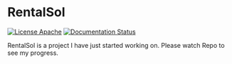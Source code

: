 RentalSol
===========
[![License Apache](https://img.shields.io/badge/license-Apache%202-blue.svg)](http://www.apache.org/licenses/LICENSE-2.0.html) [![Documentation Status](https://readthedocs.org/projects/rentalsol/badge/?version=latest)](https://readthedocs.org/projects/rentalsol/?badge=latest)
    

RentalSol is a project I have just started working on. Please watch Repo to see my progress.
